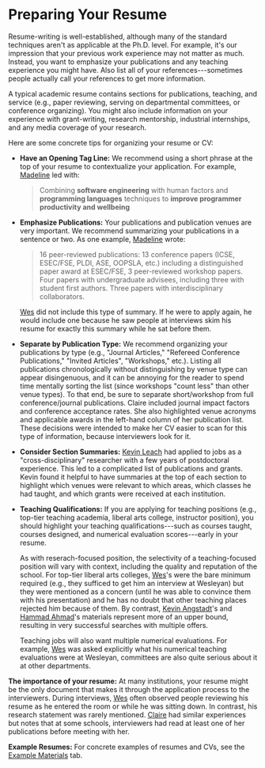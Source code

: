 # Preparing Your Resume

Resume-writing is well-established, although many of the standard
techniques aren't as applicable at the Ph.D. level. For example, it's our
impression that your previous work experience may not matter as much. 
Instead, you
want to emphasize your publications and any teaching experience you might
have. Also list all of your references---sometimes people
actually call your references to get more information.

A typical academic resume contains sections for publications, teaching,
and service (e.g., paper reviewing, serving on departmental committees, or 
conference organizing). You might also include information on your 
experience with grant-writing, research mentorship, industrial internships,
and any media coverage of your research.

Here are some concrete tips for organizing your resume or CV:

* **Have an Opening Tag Line:** We recommend using a short phrase at the top
  of your resume to contextualize your application. For example,
  [Madeline](/grad-job-guide/about#authors) led with:

  > Combining **software engineering** with human factors and **programming 
    languages** techniques to **improve programmer productivity and wellbeing**

* **Emphasize Publications:** Your publications and publication venues are
  very important. We recommend summarizing your publications in a
  sentence or two. As one example, [Madeline](/grad-job-guide/about#authors) wrote:

  > 16 peer-reviewed publications: 13 conference papers (ICSE, 
    ESEC/FSE, PLDI, ASE, OOPSLA, etc.) including a distinguished 
    paper award at ESEC/FSE, 3 peer-reviewed workshop papers. Four papers 
    with undergraduate advisees, including three with student first 
    authors. Three papers with interdisciplinary collaborators.

  [Wes](/grad-job-guide/about#authors) did not include this type of summary. If he were to apply again, he would
  include one because he saw people at interviews skim his resume for exactly
  this summary while he sat before them.  

* **Separate by Publication Type:** We recommend organizing your
  publications by type (e.g., "Journal Articles," "Refereed Conference
  Publications," "Invited Articles", "Workshops," etc.). Listing all 
  publications chronologically without distinguishing by venue
  type can appear disingenuous, and it can be annoying for the reader
  to spend time mentally sorting the list (since workshops 
  "count less" than other venue types).  To that end, be sure to separate short/workshop from full conference/journal publications. 
  Claire included journal impact factors and conference 
  acceptance rates. She also highlighted venue acronyms and applicable 
  awards in the left-hand column of her publication list.  These 
  decisions were intended to make her CV easier to scan for this type 
  of information, because interviewers look for it.

* **Consider Section Summaries:**
  [Kevin Leach](/grad-job-guide/about#authors) had applied to jobs as a 
  "cross-disciplinary" researcher with a few years of postdoctoral experience.
  This led to a complicated list of publications and grants. 
  Kevin found it helpful to have summaries at the top of each section to
  highlight which venues were relevant to which areas, which classes he had
  taught, and which grants were received at each institution.

* **Teaching Qualifications:** If you are applying for teaching 
  positions (e.g., top-tier teaching academia, liberal arts 
  college, instructor position), you should highlight your teaching 
  qualifications---such as courses taught, courses designed, and numerical 
  evaluation scores---early in your resume.

  As with reserach-focused position, the selectivity of a teaching-focused
  position will vary with context, including the quality and reputation
  of the school. For top-tier liberal arts colleges,
  [Wes](/grad-job-guide/about#authors)'s were the bare 
  minimum required (e.g., they sufficed to get him an interview at 
  Wesleyan) but they were mentioned as a concern (until he was able to 
  convince them with his presentation) and he has no doubt that other teaching
  places rejected him because of them. By contrast, 
  [Kevin Angstadt](/grad-job-guide/about#authors)'s
  and
  [Hammad Ahmad](/grad-job-guide/about#authors)'s materials represent more of
  an upper bound, resulting in very successful searches with multiple offers.
 
  Teaching jobs will also want multiple 
  numerical evaluations. For example, [Wes](/grad-job-guide/about#authors) was asked explicitly what his numerical teaching
  evaluations were at Wesleyan, committees are also quite serious about it at other departments.

**The importance of your resume:** At many institutions, your resume 
might be the only document that makes it through the application process 
to the interviewers. During interviews, [Wes](/grad-job-guide/about#authors) often observed people 
reviewing his resume as he entered the room or while he was sitting 
down. In contrast, his research statement was rarely mentioned. 
[Claire](/grad-job-guide/about#authors) had similar experiences but notes that at some schools, 
interviewers had read at least one of her publications before meeting 
with her.

**Example Resumes:** For concrete examples of resumes and CVs, see the 
[Example Materials](/grad-job-guide/exampleMaterials) tab.



